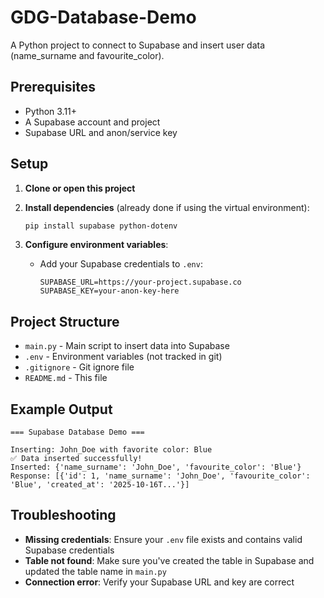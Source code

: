 # GDG-Database-Demo

A Python project to connect to Supabase and insert user data (name_surname and favourite_color).

## Prerequisites

- Python 3.11+
- A Supabase account and project
- Supabase URL and anon/service key

## Setup

1. **Clone or open this project**

2. **Install dependencies** (already done if using the virtual environment):
   ```bash
   pip install supabase python-dotenv
   ```

3. **Configure environment variables**:
   - Add your Supabase credentials to `.env`:
     ```
     SUPABASE_URL=https://your-project.supabase.co
     SUPABASE_KEY=your-anon-key-here
     ```
     
## Project Structure

- `main.py` - Main script to insert data into Supabase
- `.env` - Environment variables (not tracked in git)
- `.gitignore` - Git ignore file
- `README.md` - This file

## Example Output

```
=== Supabase Database Demo ===

Inserting: John_Doe with favorite color: Blue
✅ Data inserted successfully!
Inserted: {'name_surname': 'John_Doe', 'favourite_color': 'Blue'}
Response: [{'id': 1, 'name_surname': 'John_Doe', 'favourite_color': 'Blue', 'created_at': '2025-10-16T...'}]
```

## Troubleshooting

- **Missing credentials**: Ensure your `.env` file exists and contains valid Supabase credentials
- **Table not found**: Make sure you've created the table in Supabase and updated the table name in `main.py`
- **Connection error**: Verify your Supabase URL and key are correct
